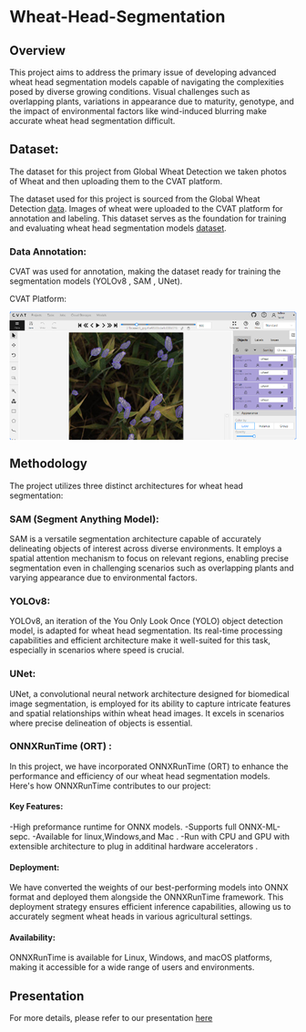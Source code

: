 # Wheat-Head-Segmentation

## Overview
This project aims to address the primary issue of developing advanced wheat head segmentation models capable of navigating the complexities posed by diverse growing conditions. Visual challenges such as overlapping plants, variations in appearance due to maturity, genotype, and the impact of environmental factors like wind-induced blurring make accurate wheat head segmentation difficult.


## Dataset:
The dataset for this project from Global Wheat Detection  we taken photos of Wheat  and then uploading them to the CVAT platform. 

The dataset used for this project is sourced from the Global Wheat Detection [data](https://www.kaggle.com/competitions/global-wheat-detection ). Images of wheat were  uploaded to the CVAT platform for annotation and labeling. This dataset serves as the foundation for training and evaluating wheat head segmentation models [dataset](https://www.kaggle.com/datasets/batoolsmadi/wheat-head-segmentation-data).

### Data Annotation:
CVAT was used for annotation, making the dataset ready for training the segmentation models (YOLOv8 , SAM , UNet).

CVAT Platform:
<div style="display: flex; flex-direction: column; justify-content: space-between;">
  <img src="Examples/CVAT_platform.png" alt="Example Annotated Image 1"/>
 </div>
 
## Methodology
The project utilizes three distinct architectures for wheat head segmentation:

### SAM (Segment Anything Model):
SAM is a versatile segmentation architecture capable of accurately delineating objects of interest across diverse environments. It employs a spatial attention mechanism to focus on relevant regions, enabling precise segmentation even in challenging scenarios such as overlapping plants and varying appearance due to environmental factors.
### YOLOv8: 
YOLOv8, an iteration of the You Only Look Once (YOLO) object detection model, is adapted for wheat head segmentation. Its real-time processing capabilities and efficient architecture make it well-suited for this task, especially in scenarios where speed is crucial.
### UNet:
UNet, a convolutional neural network architecture designed for biomedical image segmentation, is employed for its ability to capture intricate features and spatial relationships within wheat head images. It excels in scenarios where precise delineation of objects is essential.

### ONNXRunTime (ORT) :
In this project, we have incorporated ONNXRunTime (ORT) to enhance the performance and efficiency of our wheat head segmentation models. Here's how ONNXRunTime contributes to our project:
#### Key Features:
-High preformance runtime for ONNX models.
-Supports full ONNX-ML-sepc.
-Available for linux,Windows,and Mac .
-Run with CPU and GPU with extensible architecture to plug in additinal hardware accelerators .

#### Deployment:
We have converted the weights of our best-performing models into ONNX format and deployed them alongside the ONNXRunTime framework. This deployment strategy ensures efficient inference capabilities, allowing us to accurately segment wheat heads in various agricultural settings.

#### Availability:
ONNXRunTime is available for Linux, Windows, and macOS platforms, making it accessible for a wide range of users and environments.

## Presentation
For more details, please refer to our presentation <a href="https://prezi.com/p/edit/82mp0tnvfqoq/">here</a>

